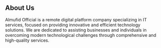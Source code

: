 ## About Us

Almufid Official is a remote digital platform company specializing in IT services, focused on providing innovative and efficient technology solutions. We are dedicated to assisting businesses and individuals in overcoming modern technological challenges through comprehensive and high-quality services.
